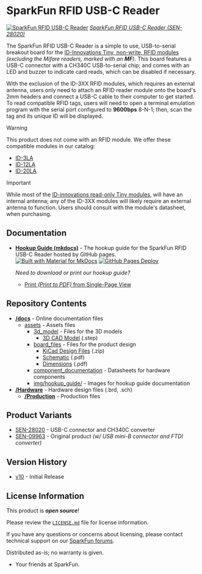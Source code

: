 SparkFun RFID USB-C Reader
========================================

[![SparkFun RFID USB-C Reader](https://cdn.sparkfun.com/assets/parts/2/9/5/9/5/28020-RFID-USB-C-Reader-feature.jpg)](https://www.sparkfun.com/sparkfun-rfid-usb-c-reader.html)
[*SparkFun RFID USB-C Reader (SEN-28020)*](https://www.sparkfun.com/sparkfun-rfid-usb-c-reader.html)


The SparkFun RFID USB-C Reader is a simple to use, USB-to-serial breakout board for the [ID-Innovations Tiny, non-write, RFID modules](https://www.id-innovations.com/Modules(non%20write).htm) *(excluding the Mifare readers, marked with an **MF**)*. This board features a USB-C connector with a CH340C USB-to-serial chip; and comes with an LED and buzzer to indicate card reads, which can be disabled if necessary.

With the exclusion of the ID-3XX RFID modules, which requires an external antenna, users only need to attach an RFID reader module onto the board's 2mm headers and connect a USB-C cable to their computer to get started. To read compatible RFID tags, users will need to open a terminal emulation program with the serial port configured to **9600bps** 8-N-1; then, scan the tag and its unique ID will be displayed.


> [!WARNING]
> This product does not come with an RFID module. We offer these compatible modules in our catalog:
>
> - [ID-3LA](https://www.sparkfun.com/rfid-reader-id-3la-125-khz.html)
> - [ID-12LA](https://www.sparkfun.com/rfid-reader-id-12la-125-khz.html)
> - [ID-20LA](https://www.sparkfun.com/rfid-reader-id-20la-125-khz.html)


> [!IMPORTANT]
> While most of the [ID-innovations read-only Tiny modules](https://www.id-innovations.com/Modules(non%20write).htm), will have an internal antenna; any of the ID-3XX modules will likely require an external antenna to function. Users should consult with the module's datasheet, when purchasing.


Documentation
--------------
- **[Hookup Guide (mkdocs)](http://docs.sparkfun.com/SparkFun_RFID_USB-C_Reader/)** - The hookup guide for the SparkFun RFID USB-C Reader hosted by GitHub pages.<br>
  [![Built with Material for MkDocs](https://img.shields.io/badge/Material_for_MkDocs-526CFE?logo=MaterialForMkDocs&logoColor=white)](https://squidfunk.github.io/mkdocs-material/) [![GitHub Pages Deploy](https://github.com/sparkfun/SparkFun_RFID_USB-C_Reader/actions/workflows/build_documentation.yml/badge.svg)](https://github.com/sparkfun/SparkFun_RFID_USB-C_Reader/actions/workflows/build_documentation.yml)

  *Need to download or print our hookup guide?*

  - [Print *(Print to PDF)* from Single-Page View](http://docs.sparkfun.com/SparkFun_RFID_USB-C_Reader/print_view)


Repository Contents
-------------------
- **[/docs](/docs/)** - Online documentation files
    - [assets](/docs/assets/) - Assets files
        - [3d_model](/docs/assets/3d_model/) - Files for the 3D models
            - [3D CAD Model](/docs/assets/3d_model/cad_model.step) (.step)
        - [board_files](/docs/assets/board_files/) - Files for the product design
            - [KiCad Design Files](/docs/assets/board_files/kicad_files.zip) (.zip)
            - [Schematic](/docs/assets/board_files/schematic.pdf) (.pdf)
            - [Dimensions](/docs/assets/board_files/dimensions.pdf) (.pdf)
        - [component_documentation](/docs/assets/component_documentation/) - Datasheets for hardware components
        - [img/hookup_guide/](/docs/assets/img/hookup_guide/) - Images for hookup guide documentation
- **[/Hardware](/Hardware/)** - Hardware design files (.brd, .sch)
  - **[/Production](/Production/)** - Production files


Product Variants
----------------
- [SEN-28020](https://www.sparkfun.com/sparkfun-rfid-usb-c-reader.html) - USB-C connector and CH340C converter
- [SEN-09963](https://www.sparkfun.com/sparkfun-rfid-usb-reader.html) - Original product *(w/ USB mini-B connector and FTDI converter)*


Version History
---------------
- [v10](https://github.com/sparkfun/SparkFun_RFID_USB-C_Reader/releases/tag/v10) - Initial Release


License Information
-------------------

This product is ***open source***!

Please review the [`LICENSE.md`](./LICENSE.md) file for license information.

If you have any questions or concerns about licensing, please contact technical support on our [SparkFun forums](https://forum.sparkfun.com/viewforum.php?f=152).

Distributed as-is; no warranty is given.

- Your friends at SparkFun.
